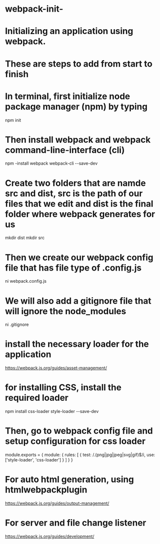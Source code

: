 # webpack-init-

# Initializing an application using webpack. 
# These are steps to add from start to finish

# In terminal, first initialize node package manager (npm) by typing
npm init

# Then install webpack and webpack command-line-interface (cli)
npm -install webpack webpack-cli --save-dev

# Create  two folders that are namde src and dist, src is the path of our files that we edit and dist is the final folder where webpack generates for us
mkdir dist
mkdir src

# Then we create our webpack config file that has file type of .config.js
ni webpack.config.js

# We will also add a gitignore file that will ignore the node_modules
ni .gitignore

# install the necessary loader for the application
https://webpack.js.org/guides/asset-management/
# for installing CSS, install the required loader
npm install css-loader style-loader --save-dev
# Then, go to webpack config file and setup configuration for css loader
module.exports = {
        module: {
            rules: [
                { 
                   test: /\.(png|jpg|jpeg|svg|gif)$/i,
                   use: ['style-loader', 'css-loader']
            } 
         ]
    }
}

# For auto html generation, using htmlwebpackplugin
https://webpack.js.org/guides/output-management/

# For server and file change listener
https://webpack.js.org/guides/development/
